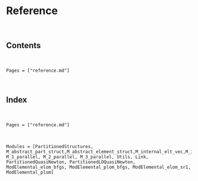# Reference
​
## Contents
​
```@contents
Pages = ["reference.md"]
```
​
## Index
​
```@index
Pages = ["reference.md"]
```
​
```@autodocs
Modules = [PartitionedStructures, M_abstract_part_struct,M_abstract_element_struct,M_internal_elt_vec,M_internal_pv,M_elt_vec,ModElemental_ev,ModElemental_pv,M_elt_mat,M_part_mat,M_part_v,ModElemental_pm,ModElemental_em,M_okoubi_koko,M_frontale, M_1_parallel, M_2_parallel, M_3_parallel, Utils, Link, PartitionedQuasiNewton, PartitionedLOQuasiNewton, ModElemental_elom_bfgs, ModElemental_plom_bfgs, ModElemental_elom_sr1, ModElemental_plom]
```